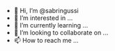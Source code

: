 - 👋 Hi, I’m @sabringussi
- 👀 I’m interested in ...
- 🌱 I’m currently learning ...
- 💞️ I’m looking to collaborate on ...
- 📫 How to reach me ...

<!---
sabringussi/sabringussi is a ✨ special ✨ repository because its `README.md` (this file) appears on your GitHub profile.
You can click the Preview link to take a look at your changes.
--->
